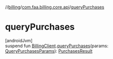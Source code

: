 //[billing](../../index.md)/[com.faa.billing.core.api](index.md)/[queryPurchases](query-purchases.md)

# queryPurchases

[androidJvm]\
suspend fun [BillingClient](-billing-client/index.md).[queryPurchases](query-purchases.md)(params: [QueryPurchasesParams](../com.faa.billing.core.api.data.purchase.query/-query-purchases-params/index.md)): [PurchasesResult](../com.faa.billing.core.api.data.purchase/-purchases-result/index.md)
